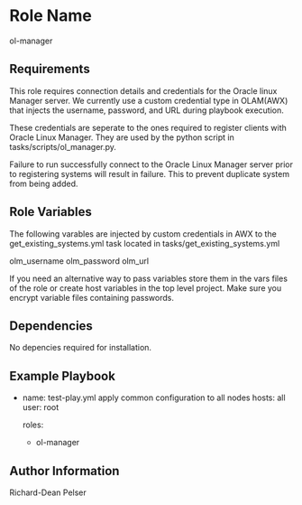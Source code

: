 Role Name
=========

ol-manager

Requirements
------------

This role requires connection details and credentials for the Oracle linux Manager server.
We currently use a custom credential type in OLAM(AWX) that injects the username, password,
and URL during playbook execution. 

These credentials are seperate to the ones required to register clients with Oracle Linux Manager.
They are used by the python script in tasks/scripts/ol_manager.py. 

Failure to run successfully connect to the Oracle Linux Manager server prior to registering systems will result
in failure. This to prevent duplicate system from being added.

Role Variables
--------------
The following varables are injected by custom credentials in AWX to the get_existing_systems.yml task located in tasks/get_existing_systems.yml

olm_username
olm_password
olm_url

If you need an alternative way to pass variables store them in the vars files of the role or create host variables in the top level project. Make sure you encrypt variable files containing passwords.


Dependencies
------------
No depencies required for installation.



Example Playbook
----------------

- name: test-play.yml apply common configuration to all nodes
  hosts: all
  user: root
  

  roles:
    - ol-manager



Author Information
------------------

Richard-Dean Pelser